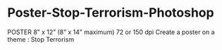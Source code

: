 # Poster-Stop-Terrorism-Photoshop
POSTER 8” x 12” (8” x 14” maximum) 72 or 150 dpi Create a poster on a theme : Stop Terrorism
